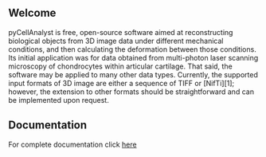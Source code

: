 ## Welcome ##

pyCellAnalyst is free, open-source software aimed at reconstructing biological objects from 3D image data under different mechanical conditions, and then calculating the deformation between those conditions. Its initial application was for data obtained from multi-photon laser scanning microscopy of chondrocytes within articular cartilage. That said, the software may be applied to many other data types. Currently, the supported input formats of 3D image are either a sequence of TIFF or [NifTi][1]; however, the extension to other formats should be straightforward and can be implemented upon request.

## Documentation ##

For complete documentation click [here](http://pycellanalyst.readthedocs.org/en/latest/index.html)
